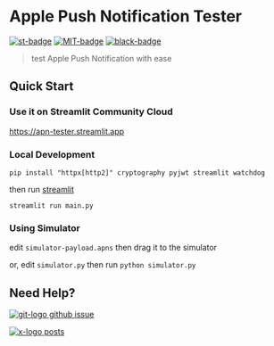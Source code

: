 
# Apple Push Notification Tester

[![st-badge]][apn-tester] [![MIT-badge]][MIT-url] [![black-badge]][black-url]

> test Apple Push Notification with ease

## Quick Start

### Use it on Streamlit Community Cloud

<https://apn-tester.streamlit.app>

### Local Development

`pip install "httpx[http2]" cryptography pyjwt streamlit watchdog`

then run [streamlit]

`streamlit run main.py`

### Using Simulator

edit `simulator-payload.apns` then drag it to the simulator

or, edit `simulator.py` then run `python simulator.py`

## Need Help?

[![git-logo] github issue][github issue]

[![x-logo] posts][x-post]

[apn-tester]: https://apn-tester.streamlit.app
[black-badge]: https://img.shields.io/badge/code%20style-black-000000.svg
[black-url]: https://github.com/psf/black
[git-logo]: https://api.iconify.design/bi/github.svg?color=%236FD886&width=20
[github issue]: https://github.com/hoishing/apn-tester/issues
[MIT-badge]: https://img.shields.io/github/license/hoishing/ptag
[MIT-url]: https://opensource.org/licenses/MIT
[st-badge]: https://static.streamlit.io/badges/streamlit_badge_black_white.svg
[streamlit]: https://docs.streamlit.io
[x-logo]: https://api.iconify.design/ri:twitter-x-fill.svg?width=20&color=DarkGray
[x-post]: https://x.com/hoishing
